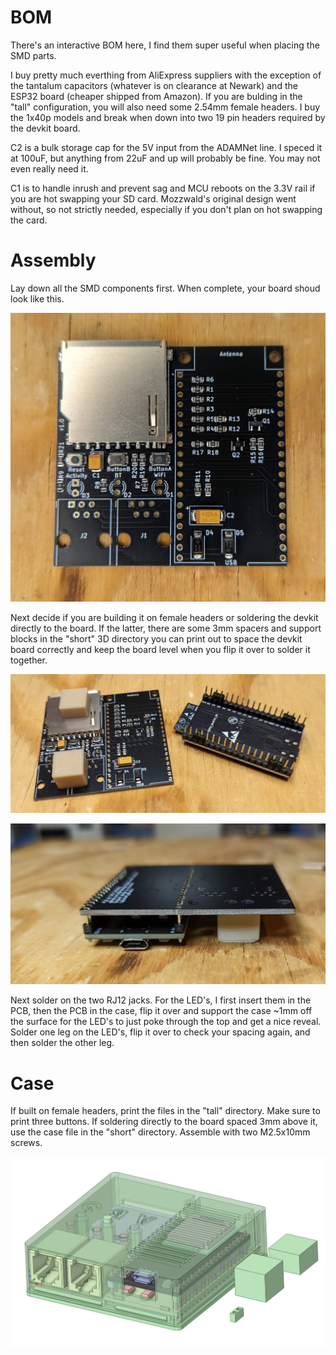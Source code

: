 # BOM

There's an interactive BOM here, I find them super useful when placing the SMD parts. 

I buy pretty much everthing from AliExpress suppliers with the exception of the tantalum capacitors (whatever is on clearance at Newark) and the ESP32 board (cheaper shipped from Amazon). If you are bulding in the "tall" configuration, you will also need some 2.54mm female headers.  I buy the 1x40p models and break when down into two 19 pin headers required by the devkit board.

C2 is a bulk storage cap for the 5V input from the ADAMNet line.  I speced it at 100uF, but anything from 22uF and up will probably be fine.  You may not even really need it.

C1 is to handle inrush and prevent sag and MCU reboots on the 3.3V rail if you are hot swapping your SD card.  Mozzwald's original design went without, so not strictly needed, especially if you don't plan on hot swapping the card.

# Assembly

Lay down all the SMD components first.  When complete, your board shoud look like this.

![devkit-smd-no-through-hole](../docs/devkit-smd-no-through-hole.jpg)

Next decide if you are building it on female headers or soldering the devkit directly to the board.  If the latter, there are some 3mm spacers and support blocks in the "short" 3D directory you can print out to space the devkit board correctly and keep the board level when you flip it over to solder it together.

![devkit-smd-spacers-support-blocks](../docs/devkit-smd-spacers-support-blocks.jpg)

![devkit-smd-level](../docs/devkit-smd-level.jpg)

Next solder on the two RJ12 jacks.  For the LED's, I first insert them in the PCB, then the PCB in the case, flip it over and support the case ~1mm off the surface for the LED's to just poke through the top and get a nice reveal. Solder one leg on the LED's, flip it over to check your spacing again, and then solder the other leg.

# Case

If built on female headers, print the files in the "tall" directory.  Make sure to print three buttons.  If soldering directly to the board spaced 3mm above it, use the case file in the "short" directory.  Assemble with two M2.5x10mm screws.

![devkit-smd-designspark](../docs/devkit-smd-designspark.png)